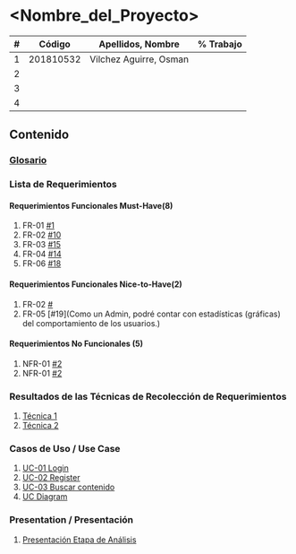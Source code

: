 # <Nombre_del_Proyecto>

|  **#** | **Código** | **Apellidos, Nombre** | **% Trabajo** |
| :---: | :---: | :---: | :---: |
|  1 | 201810532 | Vilchez Aguirre, Osman |  |
|  2 |  |  |  |
|  3 |  |  |  |
|  4 |  |  |  |


## Contenido
### [Glosario](docs/glossary.md)
### Lista de Requerimientos 
#### Requerimientos Funcionales Must-Have(8)
1. FR-01 [#1](/../../issues/1)
2. FR-02 [#10](https://github.com/cs2901-2020-1/open-book/issues/10)
3. FR-03 [#15](https://github.com/cs2901-2020-1/open-book/issues/15)
4. FR-04 [#14](https://github.com/cs2901-2020-1/open-book/issues/14)
5. FR-06 [#18](https://github.com/cs2901-2020-1/open-book/issues/18)



#### Requerimientos Funcionales Nice-to-Have(2)
1. FR-02 [#](/../../issues/3)
2. FR-05 [#19](Como un Admin, podré contar con estadísticas (gráficas) del comportamiento de los usuarios.)

#### Requerimientos No Funcionales (5)
1. NFR-01 [#2](/../../issues/2)
2. NFR-01 [#2](/../../issues/2)

### Resultados de las Técnicas de Recolección de Requerimientos
1. [Técnica 1](docs/analysis/tecnica1.md)
1. [Técnica 2](docs/analysis/tecnica2.md)

### Casos de Uso / Use Case
1. [UC-01 Login](docs/analysis/UC01.md)
2. [UC-02 Register](docs/analysis/UC02.md)
3. [UC-03 Buscar contenido](docs/analysis/UC03.md)
4. [UC Diagram](docs/analysis/UC_Diagram.md)

### Presentation / Presentación
1. [Presentación Etapa de Análisis](docs/analysis/presentation.pdf)
